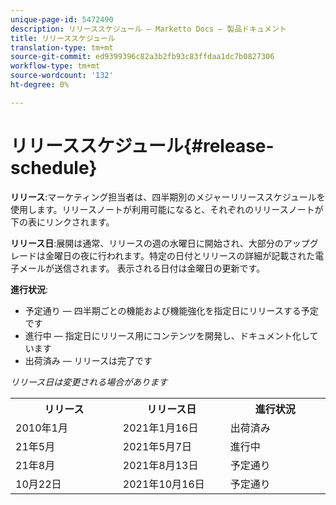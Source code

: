 ```yaml
---
unique-page-id: 5472490
description: リリーススケジュール — Marketto Docs — 製品ドキュメント
title: リリーススケジュール
translation-type: tm+mt
source-git-commit: ed9399396c82a3b2fb93c83ffdaa1dc7b0827306
workflow-type: tm+mt
source-wordcount: '132'
ht-degree: 0%

---
```



# リリーススケジュール{#release-schedule}

**リリース**:マーケティング担当者は、四半期別のメジャーリリーススケジュールを使用します。リリースノートが利用可能になると、それぞれのリリースノートが下の表にリンクされます。

**リリース日**:展開は通常、リリースの週の水曜日に開始され、大部分のアップグレードは金曜日の夜に行われます。特定の日付とリリースの詳細が記載された電子メールが送信されます。 表示される日付は金曜日の更新です。

**進行状況**:

* 予定通り — 四半期ごとの機能および機能強化を指定日にリリースする予定です
* 進行中 — 指定日にリリース用にコンテンツを開発し、ドキュメント化しています
* 出荷済み — リリースは完了です

_リリース日は変更される場合があります_

<table> 
 <colgroup> 
  <col> 
  <col> 
  <col> 
 </colgroup> 
 <tbody> 
  <tr> 
   <th width="250px">リリース</th> 
   <th width="250px">リリース日</th> 
   <th width="250px">進行状況</th> 
  </tr> 
  <tr> 
   <td colspan="1">2010年1月</td> 
   <td colspan="1">2021年1月16日</td> 
   <td colspan="1">出荷済み</td> 
  </tr> 
  <tr> 
   <td colspan="1">21年5月</td> 
   <td colspan="1">2021年5月7日</td> 
   <td colspan="1">進行中</td> 
  </tr> 
  <tr> 
   <td colspan="1">21年8月</td> 
   <td colspan="1">2021年8月13日</td> 
   <td colspan="1">予定通り</td> 
  </tr> 
  <tr> 
   <td colspan="1">10月22日</td> 
   <td colspan="1">2021年10月16日</td> 
   <td colspan="1">予定通り</td> 
  </tr> 
 </tbody> 
</table>
